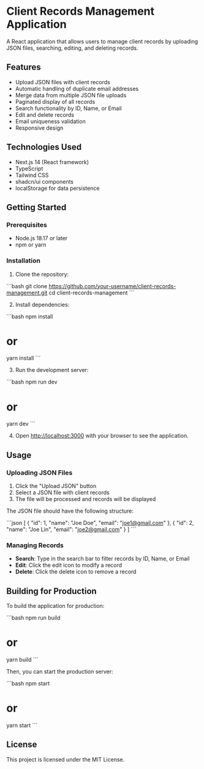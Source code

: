# Client Records Management Application

A React application that allows users to manage client records by uploading JSON files, searching, editing, and deleting records.

## Features

- Upload JSON files with client records
- Automatic handling of duplicate email addresses
- Merge data from multiple JSON file uploads
- Paginated display of all records
- Search functionality by ID, Name, or Email
- Edit and delete records
- Email uniqueness validation
- Responsive design

## Technologies Used

- Next.js 14 (React framework)
- TypeScript
- Tailwind CSS
- shadcn/ui components
- localStorage for data persistence

## Getting Started

### Prerequisites

- Node.js 18.17 or later
- npm or yarn

### Installation

1. Clone the repository:

\```bash
git clone https://github.com/your-username/client-records-management.git
cd client-records-management
\```

2. Install dependencies:

\```bash
npm install
# or
yarn install
\```

3. Run the development server:

\```bash
npm run dev
# or
yarn dev
\```

4. Open [http://localhost:3000](http://localhost:3000) with your browser to see the application.

## Usage

### Uploading JSON Files

1. Click the "Upload JSON" button
2. Select a JSON file with client records
3. The file will be processed and records will be displayed

The JSON file should have the following structure:

\```json
[
  {
    "id": 1,
    "name": "Joe Doe",
    "email": "joe1@gmail.com"
  },
  {
    "id": 2,
    "name": "Joe Lin",
    "email": "joe2@gmail.com"
  }
]
\```

### Managing Records

- **Search**: Type in the search bar to filter records by ID, Name, or Email
- **Edit**: Click the edit icon to modify a record
- **Delete**: Click the delete icon to remove a record

## Building for Production

To build the application for production:

\```bash
npm run build
# or
yarn build
\```

Then, you can start the production server:

\```bash
npm start
# or
yarn start
\```

## License

This project is licensed under the MIT License.

